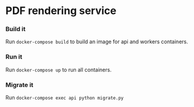 # PDF rendering service

### Build it

Run `docker-compose build` to build an image for api and workers containers.


### Run it

Run `docker-compose up` to run all containers.


### Migrate it

Run `docker-compose exec api python migrate.py`
